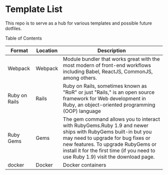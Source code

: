 # Template List

This repo is to serve as a hub for various templates and possible future
dotfiles.

Table of Contents

| Format          | Location | Description             |
|-----------------|----------|-------------------------|
| Webpack         | Webpack  | Module bundler that works great with the most modern of front-end workflows including Babel, ReactJS, CommonJS, among others.                                                |
| Ruby on Rails   | Rails    | Ruby on Rails, sometimes known as "RoR" or just "Rails," is an open source framework for Web development in Ruby, an object-oriented programming (OOP) language                             |
| Ruby Gems       |   Gems   | The gem command allows you to interact with RubyGems.Ruby 1.9 and newer ships with RubyGems built-in but you may need to upgrade for bug fixes or new features. To upgrade RubyGems or install it for the first time (if you need to use Ruby 1.9) visit the download page.                                         ||
| docker     |   Docker   | Docker containers ||
